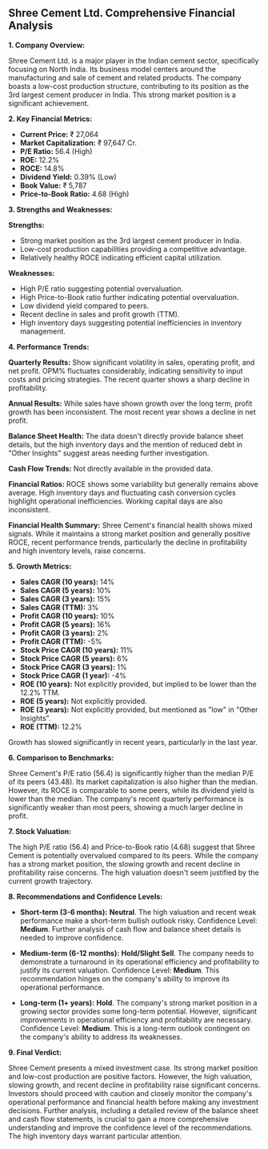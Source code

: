 ## Shree Cement Ltd. Comprehensive Financial Analysis

**1. Company Overview:**

Shree Cement Ltd. is a major player in the Indian cement sector, specifically focusing on North India.  Its business model centers around the manufacturing and sale of cement and related products.  The company boasts a low-cost production structure, contributing to its position as the 3rd largest cement producer in India. This strong market position is a significant achievement.

**2. Key Financial Metrics:**

* **Current Price:** ₹ 27,064
* **Market Capitalization:** ₹ 97,647 Cr.
* **P/E Ratio:** 56.4 (High)
* **ROE:** 12.2%
* **ROCE:** 14.8%
* **Dividend Yield:** 0.39% (Low)
* **Book Value:** ₹ 5,787
* **Price-to-Book Ratio:** 4.68 (High)


**3. Strengths and Weaknesses:**

**Strengths:**

* Strong market position as the 3rd largest cement producer in India.
* Low-cost production capabilities providing a competitive advantage.
* Relatively healthy ROCE indicating efficient capital utilization.


**Weaknesses:**

* High P/E ratio suggesting potential overvaluation.
* High Price-to-Book ratio further indicating potential overvaluation.
* Low dividend yield compared to peers.
* Recent decline in sales and profit growth (TTM).
* High inventory days suggesting potential inefficiencies in inventory management.


**4. Performance Trends:**

**Quarterly Results:** Show significant volatility in sales, operating profit, and net profit. OPM% fluctuates considerably, indicating sensitivity to input costs and pricing strategies.  The recent quarter shows a sharp decline in profitability.

**Annual Results:**  While sales have shown growth over the long term, profit growth has been inconsistent.  The most recent year shows a decline in net profit.

**Balance Sheet Health:**  The data doesn't directly provide balance sheet details, but the high inventory days and the mention of reduced debt in "Other Insights" suggest areas needing further investigation.

**Cash Flow Trends:**  Not directly available in the provided data.

**Financial Ratios:** ROCE shows some variability but generally remains above average.  High inventory days and fluctuating cash conversion cycles highlight operational inefficiencies.  Working capital days are also inconsistent.

**Financial Health Summary:** Shree Cement's financial health shows mixed signals. While it maintains a strong market position and generally positive ROCE, recent performance trends, particularly the decline in profitability and high inventory levels, raise concerns.


**5. Growth Metrics:**

* **Sales CAGR (10 years):** 14%
* **Sales CAGR (5 years):** 10%
* **Sales CAGR (3 years):** 15%
* **Sales CAGR (TTM):** 3%
* **Profit CAGR (10 years):** 10%
* **Profit CAGR (5 years):** 16%
* **Profit CAGR (3 years):** 2%
* **Profit CAGR (TTM):** -5%
* **Stock Price CAGR (10 years):** 11%
* **Stock Price CAGR (5 years):** 6%
* **Stock Price CAGR (3 years):** 1%
* **Stock Price CAGR (1 year):** -4%
* **ROE (10 years):** Not explicitly provided, but implied to be lower than the 12.2% TTM.
* **ROE (5 years):** Not explicitly provided.
* **ROE (3 years):**  Not explicitly provided, but mentioned as "low" in "Other Insights".
* **ROE (TTM):** 12.2%

Growth has slowed significantly in recent years, particularly in the last year.


**6. Comparison to Benchmarks:**

Shree Cement's P/E ratio (56.4) is significantly higher than the median P/E of its peers (43.48).  Its market capitalization is also higher than the median.  However, its ROCE is comparable to some peers, while its dividend yield is lower than the median.  The company's recent quarterly performance is significantly weaker than most peers, showing a much larger decline in profit.


**7. Stock Valuation:**

The high P/E ratio (56.4) and Price-to-Book ratio (4.68) suggest that Shree Cement is potentially overvalued compared to its peers.  While the company has a strong market position, the slowing growth and recent decline in profitability raise concerns.  The high valuation doesn't seem justified by the current growth trajectory.


**8. Recommendations and Confidence Levels:**

* **Short-term (3-6 months):** **Neutral**.  The high valuation and recent weak performance make a short-term bullish outlook risky.  Confidence Level: **Medium**.  Further analysis of cash flow and balance sheet details is needed to improve confidence.

* **Medium-term (6-12 months):** **Hold/Slight Sell**.  The company needs to demonstrate a turnaround in its operational efficiency and profitability to justify its current valuation.  Confidence Level: **Medium**.  This recommendation hinges on the company's ability to improve its operational performance.

* **Long-term (1+ years):** **Hold**.  The company's strong market position in a growing sector provides some long-term potential. However, significant improvements in operational efficiency and profitability are necessary. Confidence Level: **Medium**.  This is a long-term outlook contingent on the company's ability to address its weaknesses.


**9. Final Verdict:**

Shree Cement presents a mixed investment case.  Its strong market position and low-cost production are positive factors. However, the high valuation, slowing growth, and recent decline in profitability raise significant concerns.  Investors should proceed with caution and closely monitor the company's operational performance and financial health before making any investment decisions.  Further analysis, including a detailed review of the balance sheet and cash flow statements, is crucial to gain a more comprehensive understanding and improve the confidence level of the recommendations.  The high inventory days warrant particular attention.
